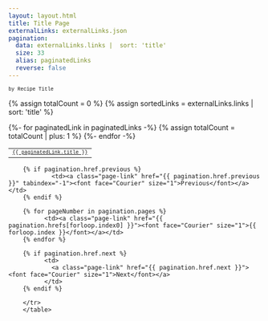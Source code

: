 ```yaml
---
layout: layout.html
title: Title Page
externalLinks: externalLinks.json
pagination:
  data: externalLinks.links |  sort: 'title' 
  size: 33
  alias: paginatedLinks
  reverse: false
---
```

<font face="Courier" size="1">by Recipe Title</font>

{% assign totalCount = 0 %}
{% assign sortedLinks = externalLinks.links | sort: 'title' %}

<table border="0">
  {%- for paginatedLink in paginatedLinks -%}
    <tr>
      <td>
        <a href="{{ paginatedLink.image }}" target="right-top" onClick="window.parent.frames['right-bottom'].location='{{ paginatedLink.url}}';">
          <font face="Courier" size="1">{{ paginatedLink.title }}</font>
        </a>
      </td>
    </tr>
    {% assign totalCount = totalCount | plus: 1 %}
  {%- endfor -%}
</table>



   <table border=0 cellpadding=3 width=32 height=32>
        <tr>
        
        {% if pagination.href.previous %}      
                <td><a class="page-link" href="{{ pagination.href.previous }}" tabindex="-1"><font face="Courier" size="1">Previous</font></a></td>     
        {% endif %}
        
        {% for pageNumber in pagination.pages %}
              <td><a class="page-link" href="{{ pagination.hrefs[forloop.index0] }}"><font face="Courier" size="1">{{ forloop.index }}</font></a></td>
        {% endfor %}
        
        {% if pagination.href.next %}
              <td>
                <a class="page-link" href="{{ pagination.href.next }}"><font face="Courier" size="1">Next</font></a>
              </td>
        {% endif %}
        
        </tr>
        </table>

        

